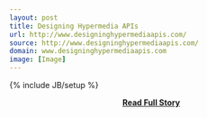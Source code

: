 ```yaml
---
layout: post
title: Designing Hypermedia APIs
url: http://www.designinghypermediaapis.com/
source: http://www.designinghypermediaapis.com/
domain: www.designinghypermediaapis.com
image: [Image]
---
```

{% include JB/setup %}<p></p>
<center><p><a href="http://www.designinghypermediaapis.com/" style='padding:25px; font-sze:18px; font-weight: bold;'>Read Full Story</a></p></center>
